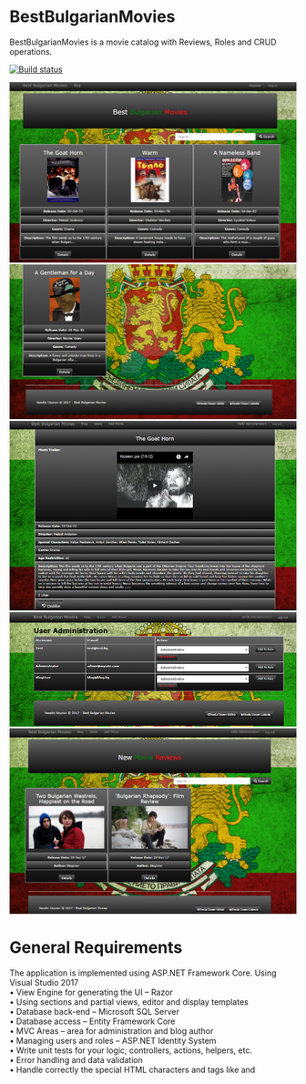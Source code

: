 # BestBulgarianMovies
BestBulgarianMovies is a movie catalog with Reviews, Roles and CRUD operations.

[![Build status](https://ci.appveyor.com/api/projects/status/l5wd6uh62t4lg4qd?svg=true)](https://ci.appveyor.com/project/V-Uzunov/bestbulgarianmovies)

![Home-1](https://github.com/V-Uzunov/BestBulgarianMovies/blob/master/Screenshots/HomeScreen1.PNG)
![Home-2](https://github.com/V-Uzunov/BestBulgarianMovies/blob/master/Screenshots/HomeScreen2.PNG)
![Game-Details](https://github.com/V-Uzunov/BestBulgarianMovies/blob/master/Screenshots/Details.PNG)
![Admin-Users](https://github.com/V-Uzunov/BestBulgarianMovies/blob/master/Screenshots/Users.PNG)
![Movie-Reviews](https://github.com/V-Uzunov/BestBulgarianMovies/blob/master/Screenshots/Reviews.PNG)

 # General Requirements
The application is implemented using ASP.NET Framework Core. Using Visual Studio 2017 <br />
•	View Engine for generating the UI – Razor<br />
•	Using sections and partial views, editor and display templates<br />
•	Database back-end – Microsoft SQL Server<br />
•	Database access – Entity Framework Core<br />
•	MVC Areas – area for administration and blog author<br />
•	Managing users and roles – ASP.NET Identity System<br />
•	Write unit tests for your logic, controllers, actions, helpers, etc.<br />
•	Error handling and data validation<br />
•	Handle correctly the special HTML characters and tags like and <script> (escape special characters).<br />
•	Dependency Injection<br />
•	AutoMapping<br />
•	Prevent from security vulnerabilities like SQL Injection, XSS, CSRF, parameter tampering, etc.<br />
	
 # Additional Requirements
Best practices for Object-oriented design and High-quality code<br />
•	Data encapsulation<br />
•	Exception handling<br />
•	OOP Principles<br />
•	Strong cohesion and loose coupling<br />
•	Correctly format and structure the code, naming identifiers and readable code<br />
•	Well looking user interface<br />
•	Good usability<br />
•	Supporting of all modern Web browsers<br />
•	Using caching where appropriate<br />
•	Using source control system - GitHub<br />

